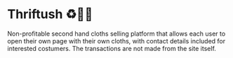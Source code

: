 # Thriftush ♻👚👟
<p>
Non-profitable second hand cloths selling platform that allows each user to open their own page with their own cloths, with contact details included for interested costumers. The transactions are not made from the site itself.
</p>

